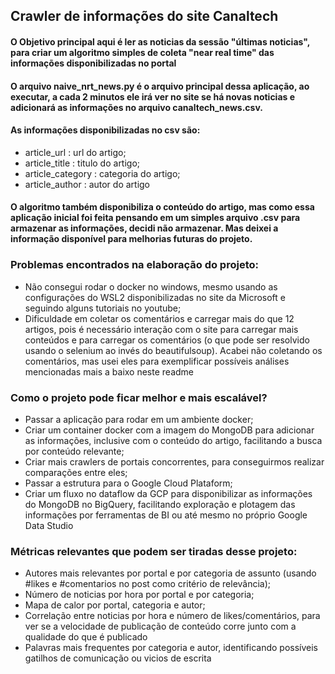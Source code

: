 ## Crawler de informações do site Canaltech

#### O Objetivo principal aqui é ler as noticias da sessão "últimas noticias", para criar um algoritmo simples de coleta "near real time" das informações disponibilizadas no portal

#### O arquivo naive_nrt_news.py é o arquivo principal dessa aplicação, ao executar, a cada 2 minutos ele irá ver no site se há novas noticias e adicionará as informações no arquivo canaltech_news.csv.

#### As informações disponibilizadas no csv são:
- article_url : url do artigo;
- article_title : titulo do artigo;
- article_category : categoria do artigo;
- article_author : autor do artigo

#### O algoritmo também disponibiliza o conteúdo do artigo, mas como essa aplicação inicial foi feita pensando em um simples arquivo .csv para armazenar as informações, decidi não armazenar. Mas deixei a informação disponível para melhorias futuras do projeto.

### Problemas encontrados na elaboração do projeto:
- Não consegui rodar o docker no windows, mesmo usando as configurações do WSL2 disponibilizadas no site da Microsoft e seguindo alguns tutoriais no youtube;
- Dificuldade em coletar os comentários e carregar mais do que 12 artigos, pois é necessário interação com o site para carregar mais conteúdos e para carregar os comentários (o que pode ser resolvido usando o selenium ao invés do beautifulsoup). Acabei não coletando os comentários, mas usei eles para exemplificar possíveis análises mencionadas mais a baixo neste readme

### Como o projeto pode ficar melhor e mais escalável?
- Passar a aplicação para rodar em um ambiente docker;
- Criar um container docker com a imagem do MongoDB para adicionar as informações, inclusive com o conteúdo do artigo, facilitando a busca por conteúdo relevante;
- Criar mais crawlers de portais concorrentes, para conseguirmos realizar comparações entre eles;
- Passar a estrutura para o Google Cloud Plataform;
- Criar um fluxo no dataflow da GCP para disponibilizar as informações do MongoDB no BigQuery, facilitando exploração e plotagem das informações por ferramentas de BI ou até mesmo no próprio Google Data Studio

### Métricas relevantes que podem ser tiradas desse projeto:
- Autores mais relevantes por portal e por categoria de assunto (usando #likes e #comentarios no post como critério de relevância);
- Número de noticias por hora por portal e por categoria;
- Mapa de calor por portal, categoria e autor;
- Correlação entre noticias por hora e número de likes/comentários, para ver se a velocidade de publicação de conteúdo corre junto com a qualidade do que é publicado
- Palavras mais frequentes por categoria e autor, identificando possíveis gatilhos de comunicação ou vicios de escrita

